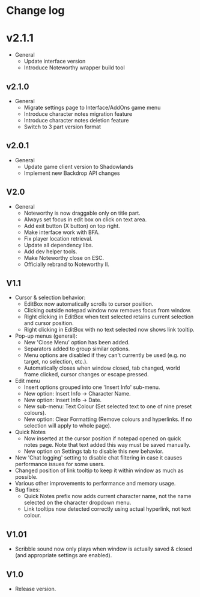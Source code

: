 # Change log

# v2.1.1
- General
  - Update interface version
  - Introduce Noteworthy wrapper build tool

## v2.1.0
- General
  - Migrate settings page to Interface/AddOns game menu
  - Introduce character notes migration feature
  - Introduce character notes deletion feature
  - Switch to 3 part version format

## v2.0.1
- General
  - Update game client version to Shadowlands
  - Implement new Backdrop API changes

## V2.0
- General
  - Noteworthy is now draggable only on title part.
  - Always set focus in edit box on click on text area.
  - Add exit button (X button) on top right.
  - Make interface work with BFA.
  - Fix player location retrieval.
  - Update all dependency libs.
  - Add dev helper tools.
  - Make Noteworthy close on ESC.
  - Officially rebrand to Noteworthy II.

## V1.1
- Cursor & selection behavior:
  - EditBox now automatically scrolls to cursor position.
  - Clicking outside notepad window now removes focus from window.
  - Right clicking in EditBox when text selected retains current selection and cursor position.
  - Right clicking in EditBox with no text selected now shows link tooltip.
- Pop-up menus (general):
  - New 'Close Menu' option has been added.
  - Separators added to group similar options.
  - Menu options are disabled if they can't currently be used (e.g. no target, no selection, etc.).
  - Automatically closes when window closed, tab changed, world frame clicked, cursor changes or escape pressed.
- Edit menu
  - Insert options grouped into one 'Insert Info' sub-menu.
  - New option: Insert Info -> Character Name.
  - New option: Insert Info -> Date.
  - New sub-menu: Text Colour (Set selected text to one of nine preset colours).
  - New option: Clear Formatting (Remove colours and hyperlinks. If no selection will apply to whole page).
- Quick Notes
  - Now inserted at the cursor position if notepad opened on quick notes page. Note that text added this way must be saved manually.
  - New option on Settings tab to disable this new behavior.
- New 'Chat logging' setting to disable chat filtering in case it causes performance issues for some users.
- Changed position of link tooltip to keep it within window as much as possible.
- Various other improvements to performance and memory usage.
- Bug fixes:
  - Quick Notes prefix now adds current character name, not the name selected on the character dropdown menu.
  - Link tooltips now detected correctly using actual hyperlink, not text colour.

## V1.01
- Scribble sound now only plays when window is actually saved & closed (and appropriate settings are enabled).

## V1.0
- Release version.

